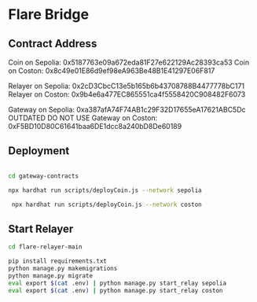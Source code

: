 # Flare Bridge

## Contract Address

Coin on Sepolia: 0x5187763e09a672eda81F27e622129Ac28393ca53
Coin on Coston: 0x8c49e01E86d9ef98eA963Be48B1E41297E06F817

Relayer on Sepolia: 0x2cD3CbcC13e5b165b6b43708788B4477778bC171
Relayer on Coston: 0x9b4e6a477EC865551ca4f5558420C908482F6073

Gateway on Sepolia: 0xa387afA74F74AB1c29F32D17655eA17621ABC5Dc OUTDATED DO NOT USE
Gateway on Coston: 0xF5BD10D80C61641baa6DE1dcc8a240bD8De60189

## Deployment

```bash

cd gateway-contracts

npx hardhat run scripts/deployCoin.js --network sepolia

 npx hardhat run scripts/deployCoin.js --network coston
```

## Start Relayer

```bash
cd flare-relayer-main

pip install requirements.txt
python manage.py makemigrations
python manage.py migrate
eval export $(cat .env) | python manage.py start_relay sepolia
eval export $(cat .env) | python manage.py start_relay coston

```

